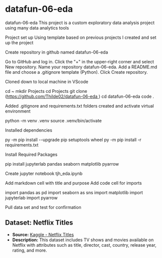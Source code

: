 # datafun-06-eda

datafun-06-eda
This project is a custom exploratory data analysis project using many data analytics tools

Project set up
Using template based on previous projects I created and set up the project

Create repository in github named datafun-06-eda

Go to GitHub and log in.
Click the "+" in the upper-right corner and select New repository.
Name your repository datafun-06-eda.
Add a README.md file and choose a .gitignore template (Python).
Click Create repository.

Cloned down to local machine in VScode

cd ~
mkdir Projects
cd Projects
git clone (https://github.com/Thilde02/datafun-06-eda )
cd datafun-06-eda
code .

Added .gitignore and requirements.txt folders
created and activate virtual environment

  python -m venv .venv
  source .venv/bin/activate
  
Installed dependencies

py -m pip install --upgrade pip setuptools wheel
py -m pip install -r requirements.txt


 Install Required Packages

  pip install jupyterlab pandas seaborn matplotlib pyarrow
 
Create jupyter notebook tjh_eda.ipynb

Add markdown cell with title and purpose
Add code cell for imports

import pandas as pd
import seaborn as sns
import matplotlib
import jupyterlab
import pyarrow


Pull data set and test for confirmation

## Dataset: Netflix Titles
- **Source:** [Kaggle - Netflix Titles](https://www.kaggle.com/datasets/shivamb/netflix-shows)
- **Description:** This dataset includes TV shows and movies available on Netflix with attributes such as title, director, cast, country, release year, rating, and more.

